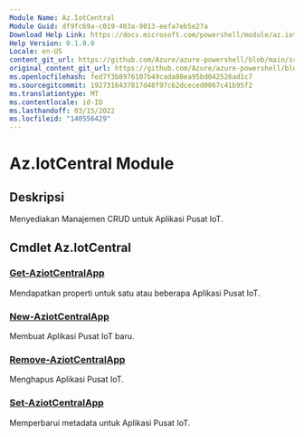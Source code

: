 ```yaml
---
Module Name: Az.IotCentral
Module Guid: df9fc69a-c019-403a-9013-eefa7eb5e27a
Download Help Link: https://docs.microsoft.com/powershell/module/az.iotcentral
Help Version: 0.1.0.0
Locale: en-US
content_git_url: https://github.com/Azure/azure-powershell/blob/main/src/IotCentral/IotCentral/help/Az.IotCentral.md
original_content_git_url: https://github.com/Azure/azure-powershell/blob/main/src/IotCentral/IotCentral/help/Az.IotCentral.md
ms.openlocfilehash: fed7f3b8976107b49cada88ea95bd042526ad1c7
ms.sourcegitcommit: 1927316437817d48f97c62dceced0067c41b95f2
ms.translationtype: MT
ms.contentlocale: id-ID
ms.lasthandoff: 03/15/2022
ms.locfileid: "140556429"
---
```

# Az.IotCentral Module
## Deskripsi
Menyediakan Manajemen CRUD untuk Aplikasi Pusat IoT.

## Cmdlet Az.IotCentral
### [Get-AziotCentralApp](Get-AzIotCentralApp.md)
Mendapatkan properti untuk satu atau beberapa Aplikasi Pusat IoT.

### [New-AziotCentralApp](New-AzIotCentralApp.md)
Membuat Aplikasi Pusat IoT baru.

### [Remove-AziotCentralApp](Remove-AzIotCentralApp.md)
Menghapus Aplikasi Pusat IoT.

### [Set-AziotCentralApp](Set-AzIotCentralApp.md)
Memperbarui metadata untuk Aplikasi Pusat IoT.

